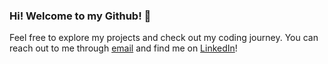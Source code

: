 ### Hi! Welcome to my Github! 👋

Feel free to explore my projects and check out my coding journey. You can reach out to me through [email](mailto:camchu.dev@gmail.com) and find me on [LinkedIn](https://www.linkedin.com/in/cam-chu/)!
